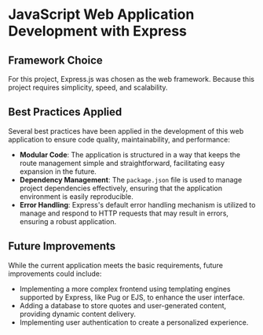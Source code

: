# JavaScript Web Application Development with Express

## Framework Choice

For this project, Express.js was chosen as the web framework. Because this project requires simplicity, speed, and scalability.
## Best Practices Applied

Several best practices have been applied in the development of this web application to ensure code quality, maintainability, and performance:

- **Modular Code**: The application is structured in a way that keeps the route management simple and straightforward, facilitating easy expansion in the future.
- **Dependency Management**: The `package.json` file is used to manage project dependencies effectively, ensuring that the application environment is easily reproducible.
- **Error Handling**: Express's default error handling mechanism is utilized to manage and respond to HTTP requests that may result in errors, ensuring a robust application.

## Future Improvements

While the current application meets the basic requirements, future improvements could include:

- Implementing a more complex frontend using templating engines supported by Express, like Pug or EJS, to enhance the user interface.
- Adding a database to store quotes and user-generated content, providing dynamic content delivery.
- Implementing user authentication to create a personalized experience.

